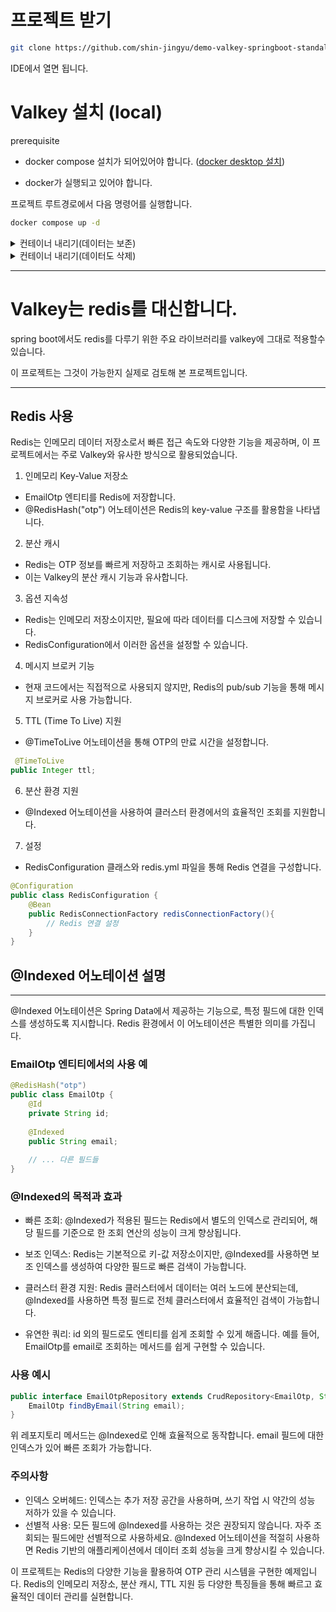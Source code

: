 # 프로젝트 받기

```bash
git clone https://github.com/shin-jingyu/demo-valkey-springboot-standalone.git
```

IDE에서 열면 됩니다. 

# Valkey 설치 (local)

prerequisite 

- docker compose 설치가 되어있어야 합니다.
  ([docker desktop 설치](https://www.docker.com/products/docker-desktop/))

- docker가 실행되고 있어야 합니다.

프로젝트 루트경로에서 다음 명령어를 실행합니다.

```bash
docker compose up -d
```
<details> 
 <summary> 컨테이너 내리기(데이터는 보존) </summary> 
 <div markdown="1"> 

```bash
docker compose down 
```

 </div>
 </details>

<details> 
 <summary> 컨테이너 내리기(데이터도 삭제) </summary> 
 <div markdown="1"> 

```bash
docker compose down -v 
```

 </div>
 </details>

---

# Valkey는 redis를 대신합니다.

spring boot에서도 redis를 다루기 위한 주요 라이브러리를 valkey에 그대로 적용할수 있습니다.

이 프로젝트는 그것이 가능한지 실제로 검토해 본 프로젝트입니다.








---

## Redis 사용
Redis는 인메모리 데이터 저장소로서 빠른 접근 속도와 다양한 기능을 제공하며, 이 프로젝트에서는 주로 Valkey와 유사한 방식으로 활용되었습니다.

1. 인메모리 Key-Value 저장소
* EmailOtp 엔티티를 Redis에 저장합니다.
* @RedisHash("otp") 어노테이션은 Redis의 key-value 구조를 활용함을 나타냅니다.
2. 분산 캐시
* Redis는 OTP 정보를 빠르게 저장하고 조회하는 캐시로 사용됩니다.
* 이는 Valkey의 분산 캐시 기능과 유사합니다.
3. 옵션 지속성
* Redis는 인메모리 저장소이지만, 필요에 따라 데이터를 디스크에 저장할 수 있습니다.
* RedisConfiguration에서 이러한 옵션을 설정할 수 있습니다.
4. 메시지 브로커 기능
* 현재 코드에서는 직접적으로 사용되지 않지만, Redis의 pub/sub 기능을 통해 메시지 브로커로 사용 가능합니다.
5. TTL (Time To Live) 지원
* @TimeToLive 어노테이션을 통해 OTP의 만료 시간을 설정합니다.
```java
 @TimeToLive
public Integer ttl;
 ```
  
6. 분산 환경 지원
* @Indexed 어노테이션을 사용하여 클러스터 환경에서의 효율적인 조회를 지원합니다.
7. 설정
* RedisConfiguration 클래스와 redis.yml 파일을 통해 Redis 연결을 구성합니다.
``` java
@Configuration
public class RedisConfiguration {
    @Bean
    public RedisConnectionFactory redisConnectionFactory(){
        // Redis 연결 설정
    }
}
```
## @Indexed 어노테이션 설명
---
@Indexed 어노테이션은 Spring Data에서 제공하는 기능으로, 특정 필드에 대한 인덱스를 생성하도록 지시합니다. Redis 환경에서 이 어노테이션은 특별한 의미를 가집니다.

### EmailOtp 엔티티에서의 사용 예
``` java
@RedisHash("otp")
public class EmailOtp {
    @Id
    private String id;
    
    @Indexed
    public String email;
    
    // ... 다른 필드들
}
```
### @Indexed의 목적과 효과
* 빠른 조회: @Indexed가 적용된 필드는 Redis에서 별도의 인덱스로 관리되어, 해당 필드를 기준으로 한 조회 연산의 성능이 크게 향상됩니다.

* 보조 인덱스: Redis는 기본적으로 키-값 저장소이지만, @Indexed를 사용하면 보조 인덱스를 생성하여 다양한 필드로 빠른 검색이 가능합니다.

* 클러스터 환경 지원: Redis 클러스터에서 데이터는 여러 노드에 분산되는데, @Indexed를 사용하면 특정 필드로 전체 클러스터에서 효율적인 검색이 가능합니다.

* 유연한 쿼리: id 외의 필드로도 엔티티를 쉽게 조회할 수 있게 해줍니다. 예를 들어, EmailOtp를 email로 조회하는 메서드를 쉽게 구현할 수 있습니다.

### 사용 예시
```java
public interface EmailOtpRepository extends CrudRepository<EmailOtp, String> {
    EmailOtp findByEmail(String email);
}
```
위 레포지토리 메서드는 @Indexed로 인해 효율적으로 동작합니다. email 필드에 대한 인덱스가 있어 빠른 조회가 가능합니다.

### 주의사항
* 인덱스 오버헤드: 인덱스는 추가 저장 공간을 사용하며, 쓰기 작업 시 약간의 성능 저하가 있을 수 있습니다.
* 선별적 사용: 모든 필드에 @Indexed를 사용하는 것은 권장되지 않습니다. 자주 조회되는 필드에만 선별적으로 사용하세요.
@Indexed 어노테이션을 적절히 사용하면 Redis 기반의 애플리케이션에서 데이터 조회 성능을 크게 향상시킬 수 있습니다.

이 프로젝트는 Redis의 다양한 기능을 활용하여 OTP 관리 시스템을 구현한 예제입니다. Redis의 인메모리 저장소, 분산 캐시, TTL 지원 등 다양한 특징들을 통해 빠르고 효율적인 데이터 관리를 실현합니다.

